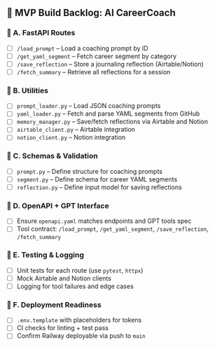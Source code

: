 ## 🧱 MVP Build Backlog: AI CareerCoach

### 🔹 A. FastAPI Routes
- [ ] `/load_prompt` – Load a coaching prompt by ID
- [ ] `/get_yaml_segment` – Fetch career segment by category
- [ ] `/save_reflection` – Store a journaling reflection (Airtable/Notion)
- [ ] `/fetch_summary` – Retrieve all reflections for a session

### 🔹 B. Utilities
- [ ] `prompt_loader.py` – Load JSON coaching prompts
- [ ] `yaml_loader.py` – Fetch and parse YAML segments from GitHub
- [ ] `memory_manager.py` – Save/fetch reflections via Airtable and Notion
- [ ] `airtable_client.py` – Airtable integration
- [ ] `notion_client.py` – Notion integration

### 🔹 C. Schemas & Validation
- [ ] `prompt.py` – Define structure for coaching prompts
- [ ] `segment.py` – Define schema for career YAML segments
- [ ] `reflection.py` – Define input model for saving reflections

### 🔹 D. OpenAPI + GPT Interface
- [ ] Ensure `openapi.yaml` matches endpoints and GPT tools spec
- [ ] Tool contract: `/load_prompt`, `/get_yaml_segment`, `/save_reflection`, `/fetch_summary`

### 🔹 E. Testing & Logging
- [ ] Unit tests for each route (use `pytest`, `httpx`)
- [ ] Mock Airtable and Notion clients
- [ ] Logging for tool failures and edge cases

### 🔹 F. Deployment Readiness
- [ ] `.env.template` with placeholders for tokens
- [ ] CI checks for linting + test pass
- [ ] Confirm Railway deployable via push to `main`